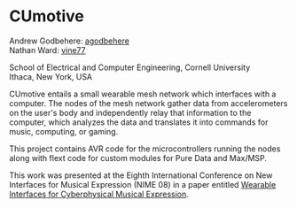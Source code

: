 # CUmotive

Andrew Godbehere: [agodbehere](https://github.com/agodbehere)  
Nathan Ward: [vine77](https://github.com/vine77)

School of Electrical and Computer Engineering, Cornell University  
Ithaca, New York, USA

CUmotive entails a small wearable mesh network which interfaces with a computer. The nodes of the mesh network gather data from accelerometers on the user's body and independently relay that information to the computer, which analyzes the data and translates it into commands for music, computing, or gaming.

This project contains AVR code for the microcontrollers running the nodes along with flext code for custom modules for Pure Data and Max/MSP.

This work was presented at the Eighth International Conference on New Interfaces for Musical Expression (NIME 08) in a paper entitled [Wearable Interfaces for Cyberphysical Musical Expression](http://www.nime.org/proceedings/2008/nime2008_237.pdf).
